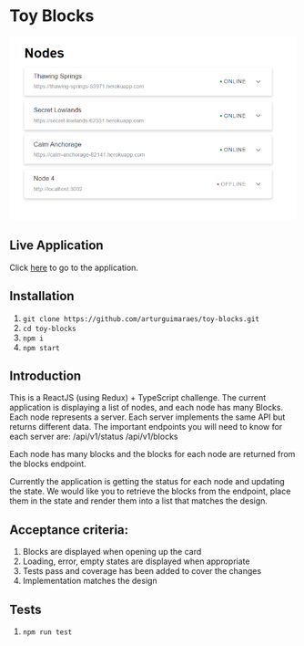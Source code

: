 # Toy Blocks

![toy-blocks](https://github.com/arturguimaraes/toy-blocks/blob/main/src/assets/img/print1.PNG?raw=true)

## Live Application

Click [here](https://arturguimaraes.github.io/toy-blocks/) to go to the application.

## Installation

1. `git clone https://github.com/arturguimaraes/toy-blocks.git`
2. `cd toy-blocks`
3. `npm i`
4. `npm start`

## Introduction

This is a ReactJS (using Redux) + TypeScript challenge. The current application is displaying a list of nodes, and each node has many Blocks. Each node represents a server. Each server implements the same API but returns different data. The important endpoints you will need to know for each server are:
/api/v1/status
/api/v1/blocks

Each node has many blocks and the blocks for each node are returned from the blocks endpoint.

Currently the application is getting the status for each node and updating the state. We would like you to retrieve the blocks from the endpoint, place them in the state and render them into a list that matches the design.

## Acceptance criteria:

1. Blocks are displayed when opening up the card
2. Loading, error, empty states are displayed when appropriate
3. Tests pass and coverage has been added to cover the changes
4. Implementation matches the design

## Tests
1. `npm run test`
